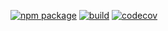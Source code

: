[![npm package](https://img.shields.io/npm/v/@jsenv/codecov-upload.svg)](https://www.npmjs.com/package/@jsenv/codecov-upload)
[![build](https://travis-ci.com/jsenv/jsenv-codecov-upload.svg?branch=master)](https://travis-ci.com/jsenv/jsenv-codecov-upload)
[![codecov](https://codecov.io/gh/jsenv/jsenv-codecov-upload/branch/master/graph/badge.svg)](https://codecov.io/gh/jsenv/jsenv-codecov-upload)
